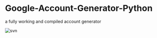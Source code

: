 # Google-Account-Generator-Python
a fully working and compiled account generator

![svn](https://views.whatilearened.today/views/github/Altify-Development/Gmail-Generator-Python-2022.svg)
